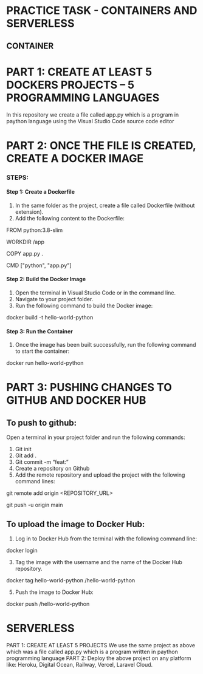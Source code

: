 # PRACTICE TASK - CONTAINERS AND SERVERLESS
## CONTAINER
# PART 1: CREATE AT LEAST 5 DOCKERS PROJECTS – 5 PROGRAMMING LANGUAGES
In this repository we create a file called app.py which is a program in paython language using the Visual Studio Code source code editor
# PART 2: ONCE THE FILE IS CREATED, CREATE A DOCKER IMAGE
### STEPS:
#### Step 1: Create a Dockerfile
1. In the same folder as the project, create a file called Dockerfile (without extension).
2. Add the following content to the Dockerfile:
   
FROM python:3.8-slim

WORKDIR /app

COPY app.py .

CMD ["python", "app.py"]

#### Step 2: Build the Docker Image
1. Open the terminal in Visual Studio Code or in the command line.
2. Navigate to your project folder.
3. Run the following command to build the Docker image:
   
docker build -t hello-world-python 

#### Step 3: Run the Container
1. Once the image has been built successfully, run the following command to start the container:
   
docker run hello-world-python

# PART 3: PUSHING CHANGES TO GITHUB AND DOCKER HUB
## To push to github:
Open a terminal in your project folder and run the following commands:
1. Git init
2. Git add .
3. Git commit -m “feat:”
4. Create a repository on Github
5. Add the remote repository and upload the project with the following command lines:
   
git remote add origin <REPOSITORY_URL>

git push -u origin main

## To upload the image to Docker Hub:
1. Log in to Docker Hub from the terminal with the following command line:
   
docker login

3. Tag the image with the username and the name of the Docker Hub repository.
   
docker tag hello-world-python <username>/hello-world-python
   
5. Push the image to Docker Hub:
   
docker push <username>/hello-world-python

# SERVERLESS
PART 1: CREATE AT LEAST 5 PROJECTS
We use the same project as above which was a file called app.py which is a program written in paython programming language
PART 2: Deploy the above project on any platform like: Heroku, Digital Ocean, Railway, Vercel, Laravel Cloud.

